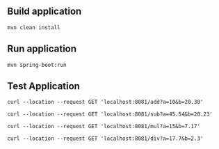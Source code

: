 ## Build application
``` 
mvn clean install
```

## Run application
``` 
mvn spring-boot:run
```

## Test Application
``` 
curl --location --request GET 'localhost:8081/add?a=10&b=20.30'

curl --location --request GET 'localhost:8081/sub?a=45.54&b=20.23'

curl --location --request GET 'localhost:8081/mul?a=15&b=7.17'

curl --location --request GET 'localhost:8081/div?a=17.7&b=2.3'

```

